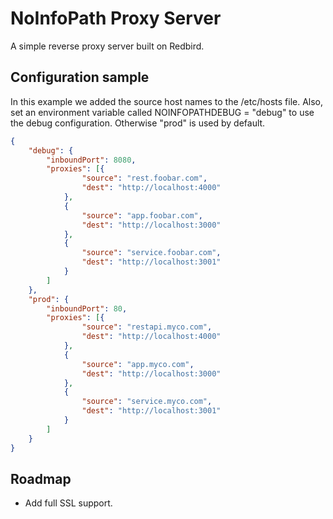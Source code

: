 # NoInfoPath Proxy Server

A simple reverse proxy server built on Redbird.

## Configuration sample

In this example we added the source host names to the /etc/hosts file. Also,
set an environment variable called NOINFOPATHDEBUG = "debug" to use the
debug configuration. Otherwise "prod" is used by default.

```json
{
	"debug": {
		"inboundPort": 8080,
		"proxies": [{
				"source": "rest.foobar.com",
				"dest": "http://localhost:4000"
			},
			{
				"source": "app.foobar.com",
				"dest": "http://localhost:3000"
			},
			{
				"source": "service.foobar.com",
				"dest": "http://localhost:3001"
			}
		]
	},
	"prod": {
		"inboundPort": 80,
		"proxies": [{
				"source": "restapi.myco.com",
				"dest": "http://localhost:4000"
			},
			{
				"source": "app.myco.com",
				"dest": "http://localhost:3000"
			},
			{
				"source": "service.myco.com",
				"dest": "http://localhost:3001"
			}
		]
	}
}
```

## Roadmap

- Add full SSL support.
